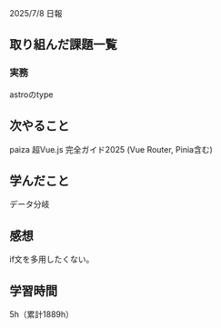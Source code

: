 
2025/7/8 日報
## 取り組んだ課題一覧


### 実務
astroのtype


## 次やること
paiza
超Vue.js 完全ガイド2025 (Vue Router, Pinia含む)


## 学んだこと
データ分岐


## 感想
if文を多用したくない。


## 学習時間
5h（累計1889h）
